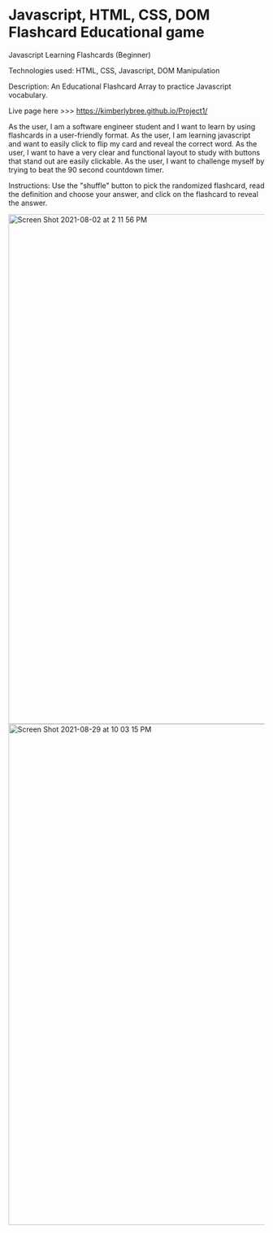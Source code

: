 # Javascript, HTML, CSS, DOM Flashcard Educational game
Javascript Learning Flashcards (Beginner) 

Technologies used: 
HTML, CSS, Javascript, DOM Manipulation

Description: An Educational Flashcard Array to practice Javascript vocabulary.

Live page here >>> https://kimberlybree.github.io/Project1/



As the user, I am a software engineer student and I want to learn by using flashcards in a user-friendly format.
As the user, I am learning javascript and want to easily click to flip my card and reveal the correct word.
As the user, I want to have a very clear and functional layout to study with buttons that stand out are easily clickable.
As the user, I want to challenge myself by trying to beat the 90 second countdown timer.


Instructions: Use the "shuffle" button to pick the randomized flashcard, read the definition and choose your answer, and click on the flashcard to reveal the answer. 




<img width="1002" alt="Screen Shot 2021-08-02 at 2 11 56 PM" src="https://user-images.githubusercontent.com/86509310/127907092-b7d1a26b-fc1f-4e63-a63d-59e5bb326eee.png">

<img width="985" alt="Screen Shot 2021-08-29 at 10 03 15 PM" src="https://user-images.githubusercontent.com/86509310/131275340-87051970-36b0-4156-807f-9cc6f574eb72.png">






